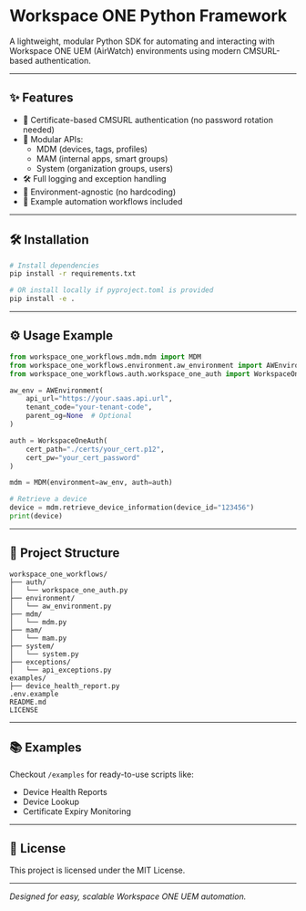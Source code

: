 # Workspace ONE Python Framework

A lightweight, modular Python SDK for automating and interacting with Workspace ONE UEM (AirWatch) environments using modern CMSURL-based authentication.

---

## ✨ Features

- 🔐 Certificate-based CMSURL authentication (no password rotation needed)
- 🧩 Modular APIs:
  - MDM (devices, tags, profiles)
  - MAM (internal apps, smart groups)
  - System (organization groups, users)
- 🛠️ Full logging and exception handling
- 🧼 Environment-agnostic (no hardcoding)
- 📂 Example automation workflows included

---

## 🛠️ Installation

```bash
# Install dependencies
pip install -r requirements.txt

# OR install locally if pyproject.toml is provided
pip install -e .
```

---

## ⚙️ Usage Example

```python
from workspace_one_workflows.mdm.mdm import MDM
from workspace_one_workflows.environment.aw_environment import AWEnvironment
from workspace_one_workflows.auth.workspace_one_auth import WorkspaceOneAuth

aw_env = AWEnvironment(
    api_url="https://your.saas.api.url",
    tenant_code="your-tenant-code",
    parent_og=None  # Optional
)

auth = WorkspaceOneAuth(
    cert_path="./certs/your_cert.p12",
    cert_pw="your_cert_password"
)

mdm = MDM(environment=aw_env, auth=auth)

# Retrieve a device
device = mdm.retrieve_device_information(device_id="123456")
print(device)
```

---

## 📁 Project Structure

```
workspace_one_workflows/
├── auth/
│   └── workspace_one_auth.py
├── environment/
│   └── aw_environment.py
├── mdm/
│   └── mdm.py
├── mam/
│   └── mam.py
├── system/
│   └── system.py
├── exceptions/
│   └── api_exceptions.py
examples/
├── device_health_report.py
.env.example
README.md
LICENSE
```

---

## 📚 Examples

Checkout `/examples` for ready-to-use scripts like:

- Device Health Reports
- Device Lookup
- Certificate Expiry Monitoring

---

## 📄 License

This project is licensed under the MIT License.

---

_Designed for easy, scalable Workspace ONE UEM automation._
